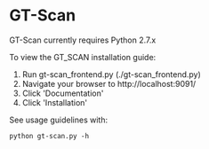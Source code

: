 GT-Scan
=====

GT-Scan currently requires Python 2.7.x

To view the GT_SCAN installation guide:

1. Run gt-scan_frontend.py (./gt-scan_frontend.py)
2. Navigate your browser to http://localhost:9091/
3. Click 'Documentation'
4. Click 'Installation'


See usage guidelines with:

`python gt-scan.py -h`
